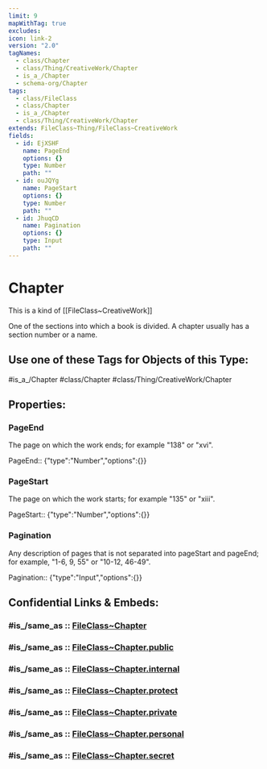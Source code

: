 ```yaml
---
limit: 9
mapWithTag: true
excludes: 
icon: link-2
version: "2.0"
tagNames:
  - class/Chapter
  - class/Thing/CreativeWork/Chapter
  - is_a_/Chapter
  - schema-org/Chapter
tags:
  - class/FileClass
  - class/Chapter
  - is_a_/Chapter
  - class/Thing/CreativeWork/Chapter
extends: FileClass~Thing/FileClass~CreativeWork
fields:
  - id: EjXSHF
    name: PageEnd
    options: {}
    type: Number
    path: ""
  - id: ouJQYg
    name: PageStart
    options: {}
    type: Number
    path: ""
  - id: JhuqCD
    name: Pagination
    options: {}
    type: Input
    path: ""
---
```


# Chapter
This is a kind of [[FileClass~CreativeWork]]

One of the sections into which a book is divided. A chapter usually has a section number or a name.


## Use one of these Tags for Objects of this Type:

#is_a_/Chapter
#class/Chapter
#class/Thing/CreativeWork/Chapter

## Properties:

### PageEnd
The page on which the work ends; for example "138" or "xvi".

PageEnd:: {"type":"Number","options":{}}

### PageStart
The page on which the work starts; for example "135" or "xiii".

PageStart:: {"type":"Number","options":{}}

### Pagination
Any description of pages that is not separated into pageStart and pageEnd; for example, "1-6, 9, 55" or "10-12, 46-49".

Pagination:: {"type":"Input","options":{}}


## Confidential Links & Embeds: 

### #is_/same_as :: [FileClass~Chapter](/_Standards/fileClass/FileClass~Thing/FileClass~CreativeWork/FileClass~Chapter.md) 

### #is_/same_as :: [FileClass~Chapter.public](/_public/fileClass/FileClass~Thing/FileClass~CreativeWork/FileClass~Chapter.public.md) 

### #is_/same_as :: [FileClass~Chapter.internal](/_internal/fileClass/FileClass~Thing/FileClass~CreativeWork/FileClass~Chapter.internal.md) 

### #is_/same_as :: [FileClass~Chapter.protect](/_protect/fileClass/FileClass~Thing/FileClass~CreativeWork/FileClass~Chapter.protect.md) 

### #is_/same_as :: [FileClass~Chapter.private](/_private/fileClass/FileClass~Thing/FileClass~CreativeWork/FileClass~Chapter.private.md) 

### #is_/same_as :: [FileClass~Chapter.personal](/_personal/fileClass/FileClass~Thing/FileClass~CreativeWork/FileClass~Chapter.personal.md) 

### #is_/same_as :: [FileClass~Chapter.secret](/_secret/fileClass/FileClass~Thing/FileClass~CreativeWork/FileClass~Chapter.secret.md)

